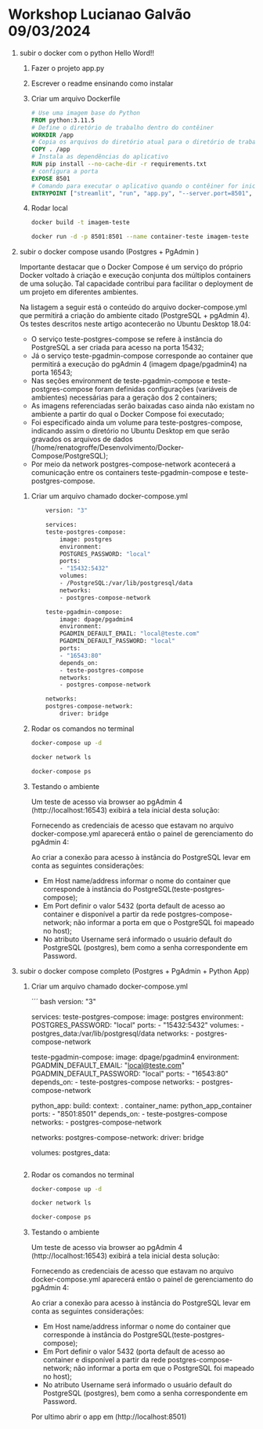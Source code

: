 # Workshop Lucianao Galvão 09/03/2024

1. subir o docker com o python Hello Word!!

   1. Fazer o projeto app.py

   2. Escrever o readme ensinando como instalar

   3. Criar um arquivo Dockerfile

      ```Dockerfile
      # Use uma imagem base do Python
      FROM python:3.11.5
      # Define o diretório de trabalho dentro do contêiner
      WORKDIR /app
      # Copia os arquivos do diretório atual para o diretório de trabalho no contêiner
      COPY . /app
      # Instala as dependências do aplicativo
      RUN pip install --no-cache-dir -r requirements.txt
      # configura a porta
      EXPOSE 8501
      # Comando para executar o aplicativo quando o contêiner for iniciado
      ENTRYPOINT ["streamlit", "run", "app.py", "--server.port=8501", "--server.address=0.0.0.0"]
      ```

   4. Rodar local

      ```bash
      docker build -t imagem-teste
      ```

      ```bash
      docker run -d -p 8501:8501 --name container-teste imagem-teste
      ```

2. subir o docker compose usando (Postgres + PgAdmin )

   Importante destacar que o Docker Compose é um serviço do próprio Docker voltado à criação e execução conjunta dos múltiplos containers de uma solução. Tal capacidade contribui para facilitar o deployment de um projeto em diferentes ambientes.

   Na listagem a seguir está o conteúdo do arquivo docker-compose.yml que permitirá a criação do ambiente citado (PostgreSQL + pgAdmin 4). Os testes descritos neste artigo acontecerão no Ubuntu Desktop 18.04:

   - O serviço teste-postgres-compose se refere à instância do PostgreSQL a ser criada para acesso na porta 15432;
   - Já o serviço teste-pgadmin-compose corresponde ao container que permitirá a execução do pgAdmin 4 (imagem dpage/pgadmin4) na porta 16543;
   - Nas seções environment de teste-pgadmin-compose e teste-postgres-compose foram definidas configurações (variáveis de ambientes) necessárias para a geração dos 2 containers;
   - As imagens referenciadas serão baixadas caso ainda não existam no ambiente a partir do qual o Docker Compose foi executado;
   - Foi especificado ainda um volume para teste-postgres-compose, indicando assim o diretório no Ubuntu Desktop em que serão gravados os arquivos de dados (/home/renatogroffe/Desenvolvimento/Docker-Compose/PostgreSQL);
   - Por meio da network postgres-compose-network acontecerá a comunicação entre os containers teste-pgadmin-compose e teste-postgres-compose.

   1. Criar um arquivo chamado docker-compose.yml

      ```bash
          version: "3"

          services:
          teste-postgres-compose:
              image: postgres
              environment:
              POSTGRES_PASSWORD: "local"
              ports:
              - "15432:5432"
              volumes:
              - /PostgreSQL:/var/lib/postgresql/data
              networks:
              - postgres-compose-network

          teste-pgadmin-compose:
              image: dpage/pgadmin4
              environment:
              PGADMIN_DEFAULT_EMAIL: "local@teste.com"
              PGADMIN_DEFAULT_PASSWORD: "local"
              ports:
              - "16543:80"
              depends_on:
              - teste-postgres-compose
              networks:
              - postgres-compose-network

          networks:
          postgres-compose-network:
              driver: bridge
      ```

   2. Rodar os comandos no terminal

      ```bash
      docker-compose up -d
      ```

      ```bash
      docker network ls
      ```

      ```bash
      docker-compose ps
      ```

   3. Testando o ambiente

      Um teste de acesso via browser ao pgAdmin 4 (http://localhost:16543) exibirá a tela inicial desta solução:

      Fornecendo as credenciais de acesso que estavam no arquivo docker-compose.yml aparecerá então o painel de gerenciamento do pgAdmin 4:

      Ao criar a conexão para acesso à instância do PostgreSQL levar em conta as seguintes considerações:

      - Em Host name/address informar o nome do container que corresponde à instância do PostgreSQL(teste-postgres-compose);
      - Em Port definir o valor 5432 (porta default de acesso ao container e disponível a partir da rede postgres-compose-network; não informar a porta em que o PostgreSQL foi mapeado no host);
      - No atributo Username será informado o usuário default do PostgreSQL (postgres), bem como a senha correspondente em Password.

3. subir o docker compose completo (Postgres + PgAdmin + Python App)

   1. Criar um arquivo chamado docker-compose.yml

      ´´´ bash
      version: "3"

      services:
      teste-postgres-compose:
      image: postgres
      environment:
      POSTGRES_PASSWORD: "local"
      ports: - "15432:5432"
      volumes: - postgres_data:/var/lib/postgresql/data
      networks: - postgres-compose-network

      teste-pgadmin-compose:
      image: dpage/pgadmin4
      environment:
      PGADMIN_DEFAULT_EMAIL: "local@teste.com"
      PGADMIN_DEFAULT_PASSWORD: "local"
      ports: - "16543:80"
      depends_on: - teste-postgres-compose
      networks: - postgres-compose-network

      python_app:
      build:
      context: .
      container_name: python_app_container
      ports: - "8501:8501"
      depends_on: - teste-postgres-compose
      networks: - postgres-compose-network

      networks:
      postgres-compose-network:
      driver: bridge

      volumes:
      postgres_data:

      ```

      ```

   2. Rodar os comandos no terminal

      ```bash
      docker-compose up -d
      ```

      ```bash
      docker network ls
      ```

      ```bash
      docker-compose ps
      ```

   3. Testando o ambiente

      Um teste de acesso via browser ao pgAdmin 4 (http://localhost:16543) exibirá a tela inicial desta solução:

      Fornecendo as credenciais de acesso que estavam no arquivo docker-compose.yml aparecerá então o painel de gerenciamento do pgAdmin 4:

      Ao criar a conexão para acesso à instância do PostgreSQL levar em conta as seguintes considerações:

      - Em Host name/address informar o nome do container que corresponde à instância do PostgreSQL(teste-postgres-compose);
      - Em Port definir o valor 5432 (porta default de acesso ao container e disponível a partir da rede postgres-compose-network; não informar a porta em que o PostgreSQL foi mapeado no host);
      - No atributo Username será informado o usuário default do PostgreSQL (postgres), bem como a senha correspondente em Password.

      Por ultimo abrir o app em (http://localhost:8501)
